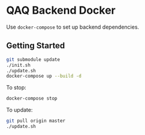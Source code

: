 # QAQ Backend Docker

Use `docker-compose` to set up backend dependencies.

## Getting Started

```sh
git submodule update
./init.sh
./update.sh
docker-compose up --build -d
```

To stop:

```sh
docker-compose stop
```

To update:

```sh
git pull origin master
./update.sh
```
